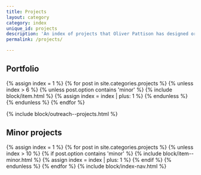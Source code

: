 ```yaml
---
title: Projects
layout: category
category: index
unique_id: projects
description: 'An index of projects that Oliver Pattison has designed or contributed to. These projects include design output, documentation, and reflections on work and process.'
permalink: /projects/

---
```


## Portfolio

{% assign index = 1 %}
{% for post in site.categories.projects %}
{% unless index > 6 %}
{% unless post.option contains 'minor' %}
{% include block/item.html %}
{% assign index = index | plus: 1 %}
{% endunless %}
{% endunless %}
{% endfor %}

{% include block/outreach--projects.html %}

## Minor projects

{% assign index = 1 %}
{% for post in site.categories.projects %}
{% unless index > 10 %}
{% if post.option contains 'minor' %}
{% include block/item--minor.html %}
{% assign index = index | plus: 1 %}
{% endif %}
{% endunless %}
{% endfor %}
{% include block/index-nav.html %}
